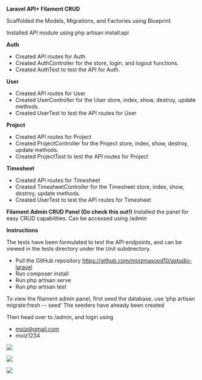 **Laravel API+ Filament CRUD**

Scaffolded the Models, Migrations, and Factories using Blueprint.

Installed API module using php artisan install:api

**Auth**
- Created API routes for Auth
- Created AuthController for the store, login, and logout functions.
- Created AuthTest to test the API for Auth.

**User**
- Created API routes for User
- Created UserController for the User store, index, show, destroy, update methods.
- Created UserTest to test the API routes for User

**Project**
- Created API routes for Project
- Created ProjectController for the Project store, index, show, destroy, update methods.
- Created ProjectTest to test the API routes for Project

**Timesheet**
- Created API routes for Timesheet
- Created TimesheetController for the Timesheet store, index, show, destroy, update methods.
- Created UserTest to test the API routes for Timesheet

**Filament Admin CRUD Panel (Do check this out!)**
Installed the panel for easy CRUD capabilities. 
Can be accessed using /admin



**Instructions**

The tests have been formulated to test the API endpoints, and can be viewed in the tests directory under the Unit subdirectory.

- Pull the GitHub repository https://github.com/moizmasood10/astudio-laravel
- Run composer install
- Run php artisan serve
- Run php artisan test

To view the filament admin panel, first seed the database, use ‘php artisan migrate:fresh -- seed’
The seeders have already been created

Then head over to /admin, and login using 
- moiz@gmail.com
- moiz1234


![](Aspose.Words.619a0d11-d73b-4e28-9546-9200ce52cef7.001.jpeg)

![](Aspose.Words.619a0d11-d73b-4e28-9546-9200ce52cef7.002.jpeg)

![](Aspose.Words.619a0d11-d73b-4e28-9546-9200ce52cef7.003.jpeg)
